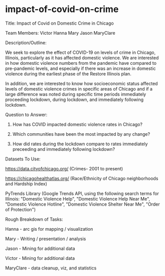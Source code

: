 # impact-of-covid-on-crime

Title: Impact of Covid on Domestic Crime in Chicago

Team Members:
Victor
Hanna
Mary
Jason
MaryClare

Description/Outline:

We seek to explore the effect of COVID-19 on levels of crime in Chicago, Illinois, particularly as it has affected domestic violence. 
We are interested in how domestic violence numbers from the pandemic have compared to pre-pandemic levels, and especially if there was an increase in domestic violence during the earliest phase of the Restore Illinois plan. 

In addition, we are interested to know how socioeconomic status affected levels of domestic violence crimes in specific areas of Chicago and if a large difference was noted during specific time periods immediately proceeding lockdown, during lockdown, and immediately following lockdown.

Question to Answer:

1) How has COVID impacted domestic violence rates in Chicago?

2) Which communities have been the most impacted by any change?

3) How did rates during the lockdown compare to rates immediately preceeding and immediately following lockdown?

Datasets To Use:

https://data.cityofchicago.org/ (Crimes- 2001 to present)

https://chicagohealthatlas.org/ (Race/Ethnicity of Chicago neighborhoods and Hardship Index)

PyTrends Library (Google Trends API, using the following search terms for Illinois: "Domestic Violence Help", "Domestic Violence Help Near Me", "Domestic Violence Hotline", "Domestic Violence Shelter Near Me", "Order of Protection")

Rough Breakdown of Tasks:

Hanna - arc gis for mapping / visualization

Mary - Writing / presentation / analysis

Jason - Mining for additional data 

Victor - Mining for additional data

MaryClare - data cleanup, viz, and statistics


